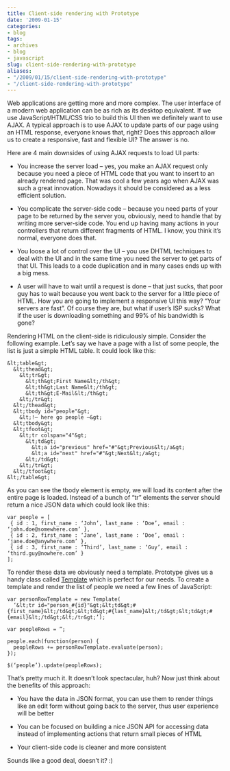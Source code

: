 ```yaml
---
title: Client-side rendering with Prototype
date: '2009-01-15'
categories:
- blog
tags:
- archives
- blog
- javascript
slug: client-side-rendering-with-prototype
aliases:
- "/2009/01/15/client-side-rendering-with-prototype"
- "/client-side-rendering-with-prototype"
---
```


Web applications are getting more and more complex. The user interface of a modern web application can be as rich as its desktop equivalent. If we use JavaScript/HTML/CSS trio to build this UI then we definitely want to use AJAX. A typical approach is to use AJAX to update parts of our page using an HTML response, everyone knows that, right? Does this approach allow us to create a responsive, fast and flexible UI? The answer is no.

Here are 4 main downsides of using AJAX requests to load UI parts:

- You increase the server load – yes, you make an AJAX request only because you need a piece of HTML code that you want to insert to an already rendered page. That was cool a few years ago when AJAX was such a great innovation. Nowadays it should be considered as a less efficient solution.

- You complicate the server-side code – because you need parts of your page to be returned by the server you, obviously, need to handle that by writing more server-side code. You end up having many actions in your controllers that return different fragments of HTML. I know, you think it’s normal, everyone does that.

- You loose a lot of control over the UI – you use DHTML techniques to deal with the UI and in the same time you need the server to get parts of that UI. This leads to a code duplication and in many cases ends up with a big mess.

- A user will have to wait until a request is done – that just sucks, that poor guy has to wait because you went back to the server for a little piece of HTML. How you are going to implement a responsive UI this way? “Your servers are fast”. Of course they are, but what if user’s ISP sucks? What if the user is downloading something and 99% of his bandwidth is gone?

Rendering HTML on the client-side is ridiculously simple. Consider the following example. Let’s say we have a page with a list of some people, the list is just a simple HTML table. It could look like this:

```generic
&lt;table&gt;
  &lt;thead&gt;
    &lt;tr&gt;
      &lt;th&gt;First Name&lt;/th&gt;
      &lt;th&gt;Last Name&lt;/th&gt;
      &lt;th&gt;E-Mail&lt;/th&gt;
    &lt;/tr&gt;
  &lt;/thead&gt;
  &lt;tbody id="people"&gt;
    &lt;!– here go people –&gt;
  &lt;tbody&gt;
  &lt;tfoot&gt;
    &lt;tr colspan="4"&gt;
      &lt;td&gt;
        &lt;a id="previous" href="#"&gt;Previous&lt;/a&gt;
        &lt;a id="next" href="#"&gt;Next&lt;/a&gt;
      &lt;/td&gt;
    &lt;/tr&gt;
  &lt;/tfoot&gt;
&lt;/table&gt;

```

As you can see the tbody element is empty, we will load its content after the entire page is loaded. Instead of a bunch of “tr” elements the server should return a nice JSON data which could look like this:

```generic
var people = [
 { id : 1, first_name : ‘John’, last_name : ‘Doe’, email : ‘john.doe@somewhere.com’ },
 { id : 2, first_name : ‘Jane’, last_name : ‘Doe’, email : ‘jane.doe@anywhere.com’ },
 { id : 3, first_name : ‘Third’, last_name : ‘Guy’, email : ‘third.guy@nowhere.com’ }
];

```

To render these data we obviously need a template. Prototype gives us a handy class called [Template](http://prototypejs.org/api/template) which is perfect for our needs. To create a template and render the list of people we need a few lines of JavaScript:

```generic
var personRowTemplate = new Template(
  ‘&lt;tr id="person_#{id}"&gt;&lt;td&gt;#{first_name}&lt;/td&gt;&lt;td&gt;#{last_name}&lt;/td&gt;&lt;td&gt;#{email}&lt;/td&gt;&lt;/tr&gt;’);

var peopleRows = ”;

people.each(function(person) {
  peopleRows += personRowTemplate.evaluate(person);
});

$(‘people’).update(peopleRows);

```

That’s pretty much it. It doesn’t look spectacular, huh? Now just think about the benefits of this approach:

- You have the data in JSON format, you can use them to render things like an edit form without going back to the server, thus user experience will be better

- You can be focused on building a nice JSON API for accessing data instead of implementing actions that return small pieces of HTML

- Your client-side code is cleaner and more consistent

Sounds like a good deal, doesn’t it? :)
